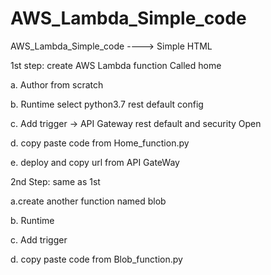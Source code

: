 # AWS_Lambda_Simple_code
AWS_Lambda_Simple_code  ----> Simple HTML


1st step: create AWS Lambda function Called home


a. Author from scratch

b. Runtime select python3.7 rest default config

c. Add trigger -> API Gateway rest default and security Open

d. copy paste code from Home_function.py

e. deploy and copy url from API GateWay



2nd Step: same as 1st 

a.create another function named blob

b. Runtime

c. Add trigger

d. copy paste code from Blob_function.py







